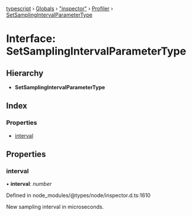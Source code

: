 [typescript](../README.md) › [Globals](../globals.md) › ["inspector"](../modules/_inspector_.md) › [Profiler](../modules/_inspector_.profiler.md) › [SetSamplingIntervalParameterType](_inspector_.profiler.setsamplingintervalparametertype.md)

# Interface: SetSamplingIntervalParameterType

## Hierarchy

* **SetSamplingIntervalParameterType**

## Index

### Properties

* [interval](_inspector_.profiler.setsamplingintervalparametertype.md#interval)

## Properties

###  interval

• **interval**: *number*

Defined in node_modules/@types/node/inspector.d.ts:1610

New sampling interval in microseconds.
